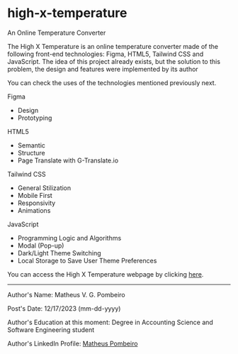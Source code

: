 # high-x-temperature
 An Online Temperature Converter

 <p>The High X Temperature is an online temperature converter made of the following front-end technologies: Figma, HTML5, Tailwind CSS and JavaScript. The idea of this project already exists, but the solution to this problem, the design and features were implemented by its author</p>

 <p>You can check the uses of the technologies mentioned previously next.</p>

 <p>Figma</p>

 <ul>
    <li>Design</li>
    <li>Prototyping</li>
 </ul>

 <p>HTML5</p>

 <ul>
    <li>Semantic</li>
    <li>Structure</li>
    <li>Page Translate with G-Translate.io</li>
 </ul>

 <p>Tailwind CSS</p>

 <ul>
    <li>General Stilization</li>
    <li>Mobile First</li>
    <li>Responsivity</li>
    <li>Animations</li>
 </ul>

  <p>JavaScript</p>

 <ul>
    <li>Programming Logic and Algorithms</li>
    <li>Modal (Pop-up)</li>
    <li>Dark/Light Theme Switching</li>
    <li>Local Storage to Save User Theme Preferences</li>
 </ul>

 <p>You can access the High X Temperature webpage by clicking <a href="https://matheus-pombeiro.github.io/high-x-temperature/src/index.html" target="_blank" rel="noopener noreferrer">here</a>.</p>

 <hr>

 <p>Author's Name: Matheus V. G. Pombeiro</p>
 <p>Post's Date: 12/17/2023 (mm-dd-yyyy)</p>
 <p>Author's Education at this moment: Degree in Accounting Science and Software Engineering student</p>
 <p>Author's LinkedIn Profile: <a href="https://www.linkedin.com/in/matheus-pombeiro/" target="_blank" rel="noopener noreferrer">Matheus Pombeiro</a></p>